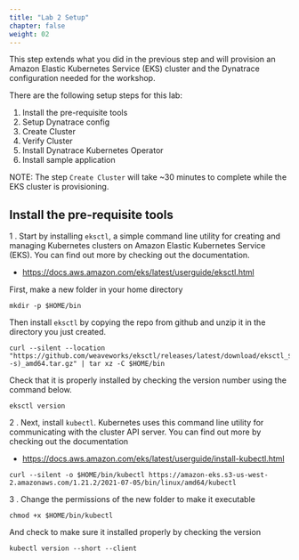 ```yaml
---
title: "Lab 2 Setup"
chapter: false
weight: 02
---
```


This step extends what you did in the previous step and will provision an Amazon Elastic Kubernetes Service (EKS) cluster and the Dynatrace configuration needed for the workshop.

There are the following setup steps for this lab:
1. Install the pre-requisite tools
1. Setup Dynatrace config
1. Create Cluster
1. Verify Cluster
1. Install Dynatrace Kubernetes Operator
1. Install sample application

NOTE: The step `Create Cluster` will take ~30 minutes to complete while the EKS cluster is provisioning.

## Install the pre-requisite tools

1 . Start by installing `eksctl`, a simple command line utility for creating and managing Kubernetes clusters on Amazon Elastic Kubernetes Service (EKS). You can find out more by checking out the documentation.
* <a href="https://docs.aws.amazon.com/eks/latest/userguide/eksctl.html" target="_blank">https://docs.aws.amazon.com/eks/latest/userguide/eksctl.html</a>

First, make a new folder in your home directory

```
mkdir -p $HOME/bin 
```

Then install `eksctl` by copying the repo from github and unzip it in the directory you just created.  

```
curl --silent --location "https://github.com/weaveworks/eksctl/releases/latest/download/eksctl_$(uname -s)_amd64.tar.gz" | tar xz -C $HOME/bin 
```

Check that it is properly installed by checking the version number using the command below.

```
eksctl version 
```

2 . Next, install `kubectl`. Kubernetes uses this command line utility for communicating with the cluster API server. You can find out more by checking out the documentation
 * <a href="https://docs.aws.amazon.com/eks/latest/userguide/install-kubectl.html" target="_blank">https://docs.aws.amazon.com/eks/latest/userguide/install-kubectl.html</a>
 ```
 curl --silent -o $HOME/bin/kubectl https://amazon-eks.s3-us-west-2.amazonaws.com/1.21.2/2021-07-05/bin/linux/amd64/kubectl 
 ```

 3 . Change the permissions of the new folder to make it executable

```
chmod +x $HOME/bin/kubectl 
```

And check to make sure it installed properly by checking the version

```
kubectl version --short --client 
```

